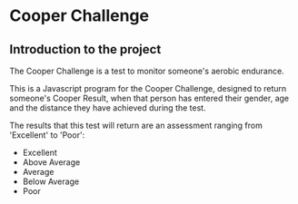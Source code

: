 # **Cooper Challenge**

## Introduction to the project
The Cooper Challenge is a test to monitor someone's aerobic endurance.

This is a Javascript program for the Cooper Challenge, designed to return someone's Cooper Result, when that person has entered their gender, age and the distance they have achieved during the test.

The results that this test will return are an assessment ranging from 'Excellent' to 'Poor':

* Excellent
* Above Average
* Average
* Below Average
* Poor
